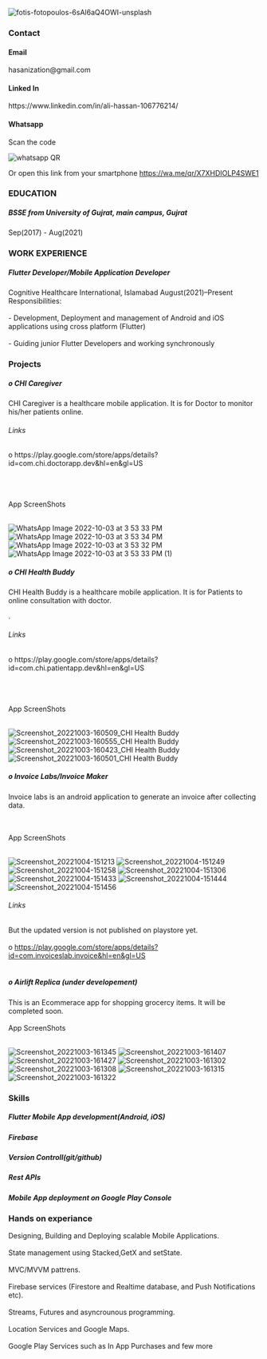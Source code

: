 

<!--
**AliHassanCheema/AliHassanCheema** is a ✨ _special_ ✨ repository because its `README.md` (this file) appears on your GitHub profile.

Here are some ideas to get you started:

- 🔭 I’m currently working on ...
- 🌱 I’m currently learning ...
- 👯 I’m looking to collaborate on ...
- 🤔 I’m looking for help with ...
- 💬 Ask me about ...
- 📫 How to reach me: ...
- 😄 Pronouns: ...
- ⚡ Fun fact: ...
-->



<!-- ![fotis-fotopoulos-6sAl6aQ4OWI-unsplash](https://user-images.githubusercontent.com/89581977/171554048-5f754813-9788-4183-9683-231b6ffd3e03.jpg) -->
![fotis-fotopoulos-6sAl6aQ4OWI-unsplash](https://user-images.githubusercontent.com/89581977/171554048-5f754813-9788-4183-9683-231b6ffd3e03.jpg)
<!-- ![Intern](https://user-images.githubusercontent.com/54985306/132943043-5d22a14c-e44b-4a7f-bd86-03404f69a9e2.jpg)![code](https://user-images.githubusercontent.com/89581977/193558257-6ce2a4ed-907d-4a1a-bfaa-aa3d3de9b806.jpg) -->



<h3>Contact</h3>
<h4>Email</h4>
hasanization@gmail.com
<h4>Linked In</h4>
https://www.linkedin.com/in/ali-hassan-106776214/
<h4>Whatsapp</h4>
Scan the code 

![whatsapp QR](https://user-images.githubusercontent.com/89581977/193558312-f84ad556-cdcb-4684-8c2e-79683df839d2.jpg)

Or open this link from your smartphone
https://wa.me/qr/X7XHDIOLP4SWE1

<h3>EDUCATION</h3>
<h5>BSSE from University of Gujrat, main campus, Gujrat</h5>
Sep(2017) - Aug(2021)

<h3>WORK EXPERIENCE</h3>
<h5> Flutter Developer/Mobile Application Developer </h5>
Cognitive Healthcare International, Islamabad
August(2021)–Present</br>
Responsibilities:<br></br>
- Development, Deployment and management of Android and iOS applications using cross platform (Flutter)<br></br>
- Guiding junior Flutter Developers and working synchronously


<h3>Projects</h3>

<h5>o CHI Caregiver </h5>
CHI Caregiver is a healthcare mobile application. It is for Doctor to monitor his/her patients online.


<h6>Links</h6>
o https://play.google.com/store/apps/details?id=com.chi.doctorapp.dev&hl=en&gl=US<br></br>

<br></br>
App ScreenShots
<br></br>

![WhatsApp Image 2022-10-03 at 3 53 33 PM](https://user-images.githubusercontent.com/89581977/193565953-8cc10a22-ae6c-4c87-aba9-e15e97c581b0.jpeg)
![WhatsApp Image 2022-10-03 at 3 53 34 PM](https://user-images.githubusercontent.com/89581977/193565956-a283f5e1-6801-4763-9cd7-2c0ccf8fd269.jpeg)
![WhatsApp Image 2022-10-03 at 3 53 32 PM](https://user-images.githubusercontent.com/89581977/193565959-466c62b2-6321-4903-93e3-8bb3f90227e0.jpeg)
![WhatsApp Image 2022-10-03 at 3 53 33 PM (1)](https://user-images.githubusercontent.com/89581977/193565965-643680d6-c9b3-404c-9230-0942a93a2256.jpeg)



<h5>o CHI Health Buddy</h5>
CHI Health Buddy is a healthcare mobile application. It is for Patients to online consultation with doctor.

.
<h6>Links</h6>
o https://play.google.com/store/apps/details?id=com.chi.patientapp.dev&hl=en&gl=US<br></br>


<br></br>
App ScreenShots
<br></br>


![Screenshot_20221003-160509_CHI Health Buddy](https://user-images.githubusercontent.com/89581977/193563241-a55ce65f-1fe2-43fa-b3b9-0ce021a1812e.jpg)
![Screenshot_20221003-160555_CHI Health Buddy](https://user-images.githubusercontent.com/89581977/193563250-41ccb4be-921b-4222-944b-35e7b236142d.jpg)
![Screenshot_20221003-160423_CHI Health Buddy](https://user-images.githubusercontent.com/89581977/193563254-dfe9b423-3f23-4ccd-b03d-93a65bbef553.jpg)
![Screenshot_20221003-160501_CHI Health Buddy](https://user-images.githubusercontent.com/89581977/193563258-361d0649-dc7c-4718-938f-b6080f582de7.jpg)



<h5>o Invoice Labs/Invoice Maker</h5>

Invoice labs is an android application to generate an invoice after collecting data.

<br></br>
App ScreenShots
<br></br>

![Screenshot_20221004-151213](https://user-images.githubusercontent.com/89581977/193795041-092d7dc4-6e76-4eca-9a40-25c9458e74e1.jpg)
![Screenshot_20221004-151249](https://user-images.githubusercontent.com/89581977/193795050-ac107d73-58be-47a6-b7ad-7153b31d20db.jpg)
![Screenshot_20221004-151258](https://user-images.githubusercontent.com/89581977/193795053-3a2402e7-a7f2-4c0d-861f-1c98fe936b8a.jpg)
![Screenshot_20221004-151306](https://user-images.githubusercontent.com/89581977/193795055-e0970e35-845c-4366-8ae1-2b022671f677.jpg)
![Screenshot_20221004-151433](https://user-images.githubusercontent.com/89581977/193795056-2c143ffe-ab51-435f-970b-1f02d28f2347.jpg)
![Screenshot_20221004-151444](https://user-images.githubusercontent.com/89581977/193795058-f220a079-b685-457c-8b6f-2387fb06b84a.jpg)
![Screenshot_20221004-151456](https://user-images.githubusercontent.com/89581977/193795061-bb320b64-d798-4b2d-8e4d-ce907350966b.jpg)


<h6>Links</h6>

But the updated version is not published on playstore yet.<br></br>
o https://play.google.com/store/apps/details?id=com.invoiceslab.invoice&hl=en&gl=US<br></br>


<h5>o Airlift Replica (under developement) </h5>

This is an Ecommerace app for shopping grocercy items. It will be completed soon.
<br></br>
App ScreenShots
<br></br>

![Screenshot_20221003-161345](https://user-images.githubusercontent.com/89581977/193564545-a644eaf6-7a64-40b9-b9d4-249cafd8aa00.jpg)
![Screenshot_20221003-161407](https://user-images.githubusercontent.com/89581977/193564555-2e686a53-fbde-45fc-bc08-b55086569485.jpg)
![Screenshot_20221003-161427](https://user-images.githubusercontent.com/89581977/193564561-ca68d495-df11-49f7-9ea2-14642f86ab69.jpg)
![Screenshot_20221003-161302](https://user-images.githubusercontent.com/89581977/193564562-1e7a2ae9-c275-49db-860c-10d21ba9f59b.jpg)
![Screenshot_20221003-161308](https://user-images.githubusercontent.com/89581977/193564565-9a23d0a5-93d8-4072-bfa6-c2df1d5e81d3.jpg)
![Screenshot_20221003-161315](https://user-images.githubusercontent.com/89581977/193564567-73bf53ae-e3e0-490c-832a-b5dde1815455.jpg)
![Screenshot_20221003-161322](https://user-images.githubusercontent.com/89581977/193564570-f5acffdf-9475-4d98-8f7a-85e95a57445e.jpg)




<h3>Skills</h3>
<h5>Flutter Mobile App development(Android, iOS)</h5>
<h5>Firebase</h5>
<h5>Version Controll(git/github)</h5>
<h5>Rest APIs</h5>
<h5>Mobile App deployment on Google Play Console</h5>

<h3>Hands on experiance</h3>
Designing, Building and Deploying scalable Mobile Applications.<br></br>
State management using Stacked,GetX and setState.<br></br>
MVC/MVVM pattrens.<br></br>
Firebase services (Firestore and Realtime database, and Push Notifications etc).<br></br>
Streams, Futures and asyncrounous programming.<br></br>
Location Services and Google Maps.<br></br>
Google Play Services such as In App Purchases and few more


